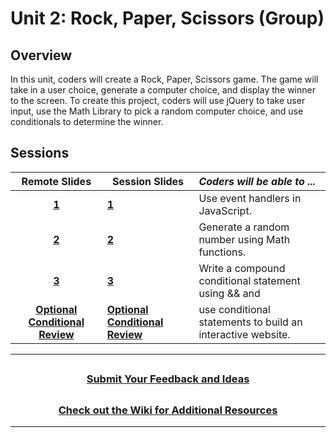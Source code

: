 # Unit 2: Rock, Paper, Scissors (Group)

## Overview

In this unit, coders will create a Rock, Paper, Scissors game. The game will take in a user choice, generate a computer choice, and display the winner to the screen. To create this project, coders will use jQuery to take user input, use the Math Library to pick a random computer choice, and use conditionals to determine the winner.

## Sessions

|Remote Slides|                                                                    Session Slides                                                                     | _Coders will be able to ..._                                |
| :---------------------------------------------------------------------------------------------------------------------------------------------------: | ----------------------------------------------------------- |:-----|
| [**1**](https://docs.google.com/presentation/d/11FmhFbQzq5IZBr5RF8wpdwLCNX1ipnRtUAwoj1l2vDk/edit#slide=id.g97ac65e905_0_0) |                     [**1**](https://docs.google.com/presentation/d/1eOs-kGrR_WMwLIrupK5KcPqWGYIEZfUhsZbbsTlXVwI/edit?usp=sharing)                     | Use event handlers in JavaScript.                           |
| [**2**](https://docs.google.com/presentation/d/1ptr0-74w4eRKwicRJbDHqmMdtV7PBCUqEsrFheIfGv8/edit?usp=sharing) |                     [**2**](https://docs.google.com/presentation/d/11cWCIY5s_gQMqOrAUvcIfQb42OTavGrpEzoO70fN_ns/edit?usp=sharing)                     | Generate a random number using Math functions.              |
| [**3**](https://docs.google.com/presentation/d/1I91mza4V2WFnfnnKttCJhZ2kuySAdMrkOngb2fmPiM0/edit?usp=sharing) |                     [**3**](https://docs.google.com/presentation/d/1SL7IZ9HXbyfQhlIts7B5mvxA9LvoMB7p8E3nJqKMD4c/edit?usp=sharing)                     | Write a compound conditional statement using && and         |
| [**Optional Conditional Review**]() | [**Optional Conditional Review**](https://docs.google.com/presentation/d/1ORkxBEGfewX-5SEKAtKZSpQcmLI6a5uso2J2i3mZtFA/edit#slide=id.g2a649694b1_0_43) | use conditional statements to build an interactive website. |

---

## <h3 align="center"><a href="https://forms.gle/vyAD1HFwXHZMRXrr9">Submit Your Feedback and Ideas</a></h3>

## <h3 align="center"><a href="https://github.com/itscodenation/curriculum-20-21/wiki">Check out the Wiki for Additional Resources</a></h3>

---
